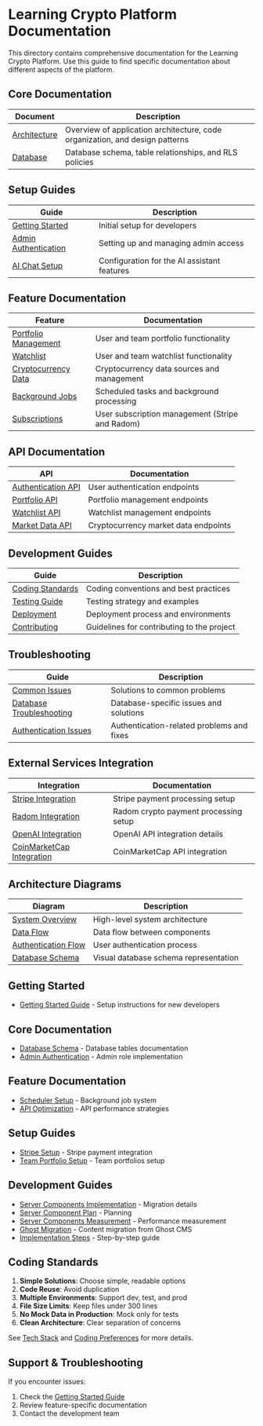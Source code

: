 # Learning Crypto Platform Documentation

This directory contains comprehensive documentation for the Learning Crypto Platform. Use this guide to find specific documentation about different aspects of the platform.

## Core Documentation

| Document | Description |
|----------|-------------|
| [Architecture](ARCHITECTURE.md) | Overview of application architecture, code organization, and design patterns |
| [Database](DATABASE.md) | Database schema, table relationships, and RLS policies |

## Setup Guides

| Guide | Description |
|-------|-------------|
| [Getting Started](getting-started.md) | Initial setup for developers |
| [Admin Authentication](admin-authentication.md) | Setting up and managing admin access |
| [AI Chat Setup](AI-CHAT-SETUP.md) | Configuration for the AI assistant features |

## Feature Documentation

| Feature | Documentation |
|---------|---------------|
| [Portfolio Management](portfolio.md) | User and team portfolio functionality |
| [Watchlist](watchlist.md) | User and team watchlist functionality |
| [Cryptocurrency Data](crypto-data.md) | Cryptocurrency data sources and management |
| [Background Jobs](jobs.md) | Scheduled tasks and background processing |
| [Subscriptions](subscriptions.md) | User subscription management (Stripe and Radom) |

## API Documentation

| API | Documentation |
|-----|---------------|
| [Authentication API](api/auth.md) | User authentication endpoints |
| [Portfolio API](api/portfolio.md) | Portfolio management endpoints |
| [Watchlist API](api/watchlist.md) | Watchlist management endpoints |
| [Market Data API](api/market-data.md) | Cryptocurrency market data endpoints |

## Development Guides

| Guide | Description |
|-------|-------------|
| [Coding Standards](coding-standards.md) | Coding conventions and best practices |
| [Testing Guide](testing.md) | Testing strategy and examples |
| [Deployment](deployment.md) | Deployment process and environments |
| [Contributing](contributing.md) | Guidelines for contributing to the project |

## Troubleshooting

| Guide | Description |
|-------|-------------|
| [Common Issues](troubleshooting.md) | Solutions to common problems |
| [Database Troubleshooting](database-troubleshooting.md) | Database-specific issues and solutions |
| [Authentication Issues](auth-troubleshooting.md) | Authentication-related problems and fixes |

## External Services Integration

| Integration | Documentation |
|-------------|---------------|
| [Stripe Integration](stripe-integration.md) | Stripe payment processing setup |
| [Radom Integration](radom-integration.md) | Radom crypto payment processing setup |
| [OpenAI Integration](openai-integration.md) | OpenAI API integration details |
| [CoinMarketCap Integration](coinmarketcap-integration.md) | CoinMarketCap API integration |

## Architecture Diagrams

| Diagram | Description |
|---------|-------------|
| [System Overview](diagrams/system-overview.md) | High-level system architecture |
| [Data Flow](diagrams/data-flow.md) | Data flow between components |
| [Authentication Flow](diagrams/auth-flow.md) | User authentication process |
| [Database Schema](diagrams/db-schema.md) | Visual database schema representation |

## Getting Started

- [Getting Started Guide](getting-started.md) - Setup instructions for new developers

## Core Documentation

- [Database Schema](database-schema.md) - Database tables documentation
- [Admin Authentication](admin-authentication.md) - Admin role implementation

## Feature Documentation

- [Scheduler Setup](SCHEDULER-SETUP.md) - Background job system
- [API Optimization](API-OPTIMIZATION.md) - API performance strategies

## Setup Guides

- [Stripe Setup](../README-STRIPE-SETUP.md) - Stripe payment integration
- [Team Portfolio Setup](../README-SETUP.md) - Team portfolios setup

## Development Guides

- [Server Components Implementation](server-components-implementation-log.md) - Migration details
- [Server Component Plan](server-component-utilization-plan.md) - Planning
- [Server Components Measurement](server-components-measurement.md) - Performance measurement
- [Ghost Migration](ghost-migration.md) - Content migration from Ghost CMS
- [Implementation Steps](IMPLEMENTATION-STEPS.md) - Step-by-step guide

## Coding Standards

1. **Simple Solutions**: Choose simple, readable options
2. **Code Reuse**: Avoid duplication
3. **Multiple Environments**: Support dev, test, and prod
4. **File Size Limits**: Keep files under 300 lines
5. **No Mock Data in Production**: Mock only for tests
6. **Clean Architecture**: Clear separation of concerns

See [Tech Stack](../.cursor/rules/techstack.mdc) and [Coding Preferences](../.cursor/rules/codingpref.mdc) for more details.

## Support & Troubleshooting

If you encounter issues:

1. Check the [Getting Started Guide](getting-started.md#common-setup-issues)
2. Review feature-specific documentation
3. Contact the development team 